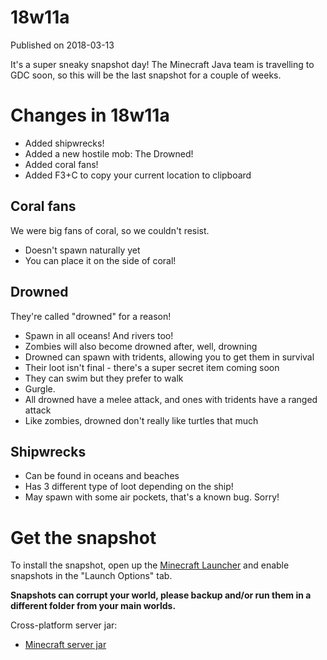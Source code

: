 # 18w11a
Published on 2018-03-13

It's a super sneaky snapshot day! The Minecraft Java team is travelling to GDC
soon, so this will be the last snapshot for a couple of weeks.

#  Changes in 18w11a

  * Added shipwrecks!
  * Added a new hostile mob: The Drowned!
  * Added coral fans!
  * Added F3+C to copy your current location to clipboard

##  Coral fans

We were big fans of coral, so we couldn't resist.

  * Doesn't spawn naturally yet
  * You can place it on the side of coral!

##  Drowned

They're called "drowned" for a reason!

  * Spawn in all oceans! And rivers too!
  * Zombies will also become drowned after, well, drowning
  * Drowned can spawn with tridents, allowing you to get them in survival
  * Their loot isn't final - there's a super secret item coming soon
  * They can swim but they prefer to walk
  * Gurgle.
  * All drowned have a melee attack, and ones with tridents have a ranged attack
  * Like zombies, drowned don't really like turtles that much

##  Shipwrecks

  * Can be found in oceans and beaches
  * Has 3 different type of loot depending on the ship!
  * May spawn with some air pockets, that's a known bug. Sorry!

#  Get the snapshot

To install the snapshot, open up the [Minecraft Launcher](/download) and
enable snapshots in the "Launch Options" tab.

 **Snapshots can corrupt your world, please backup and/or run them in a
different folder from your main worlds.**

Cross-platform server jar:

  * [Minecraft server jar](https://launcher.mojang.com/mc/game/18w11a/server/4286b7cbc4709c8f61c93a77b42c70918376cac3/server.jar)


